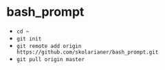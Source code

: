 # bash_prompt

* `cd ~`
* `git init`
* `git remote add origin https://github.com/skolarianer/bash_prompt.git`
* `git pull origin master`
